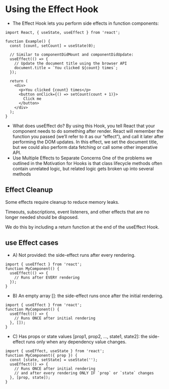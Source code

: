 # Using the Effect Hook
* The Effect Hook lets you perform side effects in function components:
```
import React, { useState, useEffect } from 'react';

function Example() {
  const [count, setCount] = useState(0);

  // Similar to componentDidMount and componentDidUpdate:
  useEffect(() => {
    // Update the document title using the browser API
    document.title = `You clicked ${count} times`;
  });

  return (
    <div>
      <p>You clicked {count} times</p>
      <button onClick={() => setCount(count + 1)}>
        Click me
      </button>
    </div>
  );
}
```
* What does useEffect do? By using this Hook, you tell React that your component needs to do something after render. React will remember the function you passed (we’ll refer to it as our “effect”), and call it later after performing the DOM updates. In this effect, we set the document title, but we could also perform data fetching or call some other imperative API.
* Use Multiple Effects to Separate Concerns
One of the problems we outlined in the Motivation for Hooks is that class lifecycle methods often contain unrelated logic, but related logic gets broken up into several methods

## Effect Cleanup
Some effects require cleanup to reduce memory leaks.

Timeouts, subscriptions, event listeners, and other effects that are no longer needed should be disposed.

We do this by including a return function at the end of the useEffect Hook.

## use Effect cases

* A) Not provided: the side-effect runs after every rendering.
````
import { useEffect } from 'react';
function MyComponent() {
  useEffect(() => {
    // Runs after EVERY rendering
  });  
}
````
* B) An empty array []: the side-effect runs once after the initial rendering.

```
import { useEffect } from 'react';
function MyComponent() {
  useEffect(() => {
    // Runs ONCE after initial rendering
  }, []);
}
```

* C) Has props or state values [prop1, prop2, ..., state1, state2]: the side-effect runs only when any dependency value changes.
```
import { useEffect, useState } from 'react';
function MyComponent({ prop }) {
  const [state, setState] = useState('');
  useEffect(() => {
    // Runs ONCE after initial rendering
    // and after every rendering ONLY IF `prop` or `state` changes
  }, [prop, state]);
}
```

